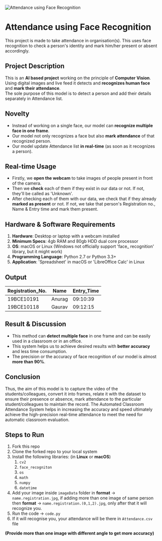 ![](https://www.itsguru.com/wp-content/uploads/2020/02/Facial-Recognition.jpg "Attendance using Face Recognition")
# Attendance using Face Recognition
This project is made to take attendance in organisation(s). This uses face recognition to check a person's identity and mark him/her present or absent accordingly.

## Project Description
This is an **AI based project** working on the principle of **Computer Vision**. <br>
Using digital images and live feed it detects and **recognizes human face** and **mark their attendance**. <br>
The sole purpose of this model is to detect a person and add their details separately in Attendance list. <br>

## Novelty
- Instead of working on a single face, our model can **recognize multiple face in one frame**.
- Our model not only recognizes a face but also **mark attendance** of that recognized person.
- Our model update Attendance list **in real-time** (as soon as it recognizes a person).

## Real-time Usage
- Firstly, we **open the webcam** to take images of people present in front of the camera.
- Then we **check** each of them if they exist in our data or not. If not, they'll be called as 'Unknown'.
- After checking each of them with our data, we check that if they already **marked as present** or not. If not, we take that person's Registration no., Name & Entry time and mark them present.

## Hardware & Software Requirements
1. **Hardware**: Desktop or laptop with a webcam installed
2. **Minimum Specs**: 4gb RAM and 80gb HDD dual core processor
3. **OS**: macOS or Linux (Windows not officially support 'face_ recognition' library, but it might work)
4. **Programming Language**: Python 2.7 or Python 3.3+
5. **Application**: 'Spreadsheet' in macOS or 'LibreOffice Calc' in Linux

## Output
|Registration_No.|Name|Entry_Time|
|---|---|---|
|19BCE10191|Anurag|09:10:39|
|19BCE10118|Gaurav|09:12:15|

## Result & Discussion
- This method can **detect multiple face** in one frame and can be easily used in a classroom or in an office.
- This system helps us to achieve desired results with **better accuracy** and less time consumption.
- The precision or the accuracy of face recognition of our model is almost **more than 90%**.

## Conclusion
Thus, the aim of this model is to capture the video of the
students/colleagues, convert it into frames, relate it with the dataset to
ensure their presence or absence, mark attendance to the
particular student/colleagues to maintain the record. The Automated
Classroom Attendance System helps in increasing the
accuracy and speed ultimately achieve the high-precision
real-time attendance to meet the need for automatic
classroom evaluation.

## Steps to Run
1. Fork this repo
2. Clone the forked repo to your local system
3. Install the following libraries: (in **Linux** or **macOS**)
   1. `cv2`
   2. `face_recogniton`
   3. `os`
   4. `math`
   5. `numpy`
   6. `datetime`
4. Add your image inside `imageData` folder in **format** -> `name.registration.jpg`, if adding more than one image of same person then **format** -> `name.registration.(0,1,2).jpg`, only after that it will recognize you. 
5. Run the code -> `code.py`
6. If it will recognise you, your attendance will be there in `Attendance.csv` file

**(Provide more than one image with different angle to get more accuracy)**

